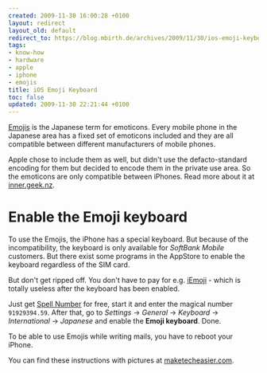```yaml
---
created: 2009-11-30 16:00:28 +0100
layout: redirect
layout_old: default
redirect_to: https://blog.mbirth.de/archives/2009/11/30/ios-emoji-keyboard.html
tags:
- know-how
- hardware
- apple
- iphone
- emojis
title: iOS Emoji Keyboard
toc: false
updated: 2009-11-30 22:21:44 +0100
---
```


[Emojis](http://en.wikipedia.org/wiki/Emoji) is the Japanese term for emoticons. Every mobile phone in the
Japanese area has a fixed set of emoticons included and they are all compatible between different
manufacturers of mobile phones.

Apple chose to include them as well, but didn't use the defacto-standard encoding for them but decided to
encode them in the private use area. So the emoticons are only compatible between iPhones. Read more about
it at [inner.geek.nz](http://inner.geek.nz/archives/2009/02/06/the-truth-about-iphone-emoji/).


Enable the Emoji keyboard
=========================

To use the Emojis, the iPhone has a special keyboard. But because of the incompatibility, the keyboard is
only available for *SoftBank Mobile* customers. But there exist some programs in the AppStore to enable
the keyboard regardless of the SIM card.

But don't get ripped off. You don't have to pay for e.g.
[iEmoji](http://appshopper.com/utilities/iemoji-get-your-emoji) - which is totally useless after the
keyboard has been enabled.

Just get [Spell Number](http://appshopper.com/utilities/spell-number) for free, start it and enter the
magical number `91929394.59`. After that, go to *Settings* → *General* → *Keyboard* → *International* → *Japanese*
and enable the **Emoji keyboard**. Done.

<p><div class="noteclassic">To be able to use Emojis while writing mails, you have to reboot your iPhone.</div></p>

You can find these instructions with pictures
at [maketecheasier.com](http://maketecheasier.com/enable-emoji-icons-on-your-iphone-for-free/2009/02/11).